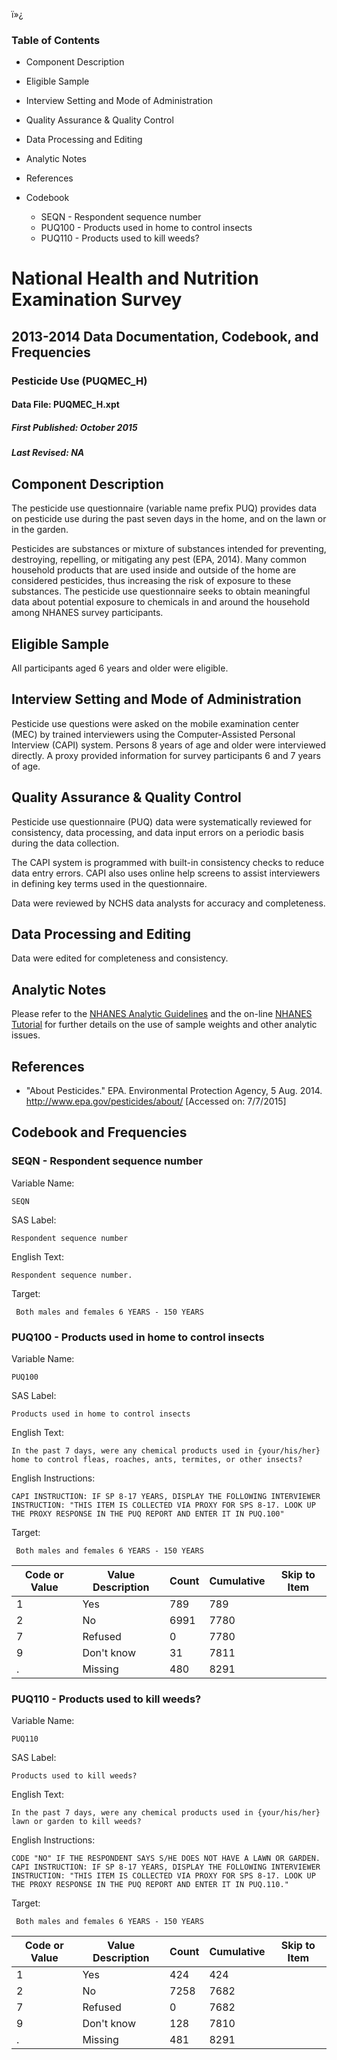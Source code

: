 ï»¿

### Table of Contents

  * Component Description
  * Eligible Sample
  * Interview Setting and Mode of Administration
  * Quality Assurance & Quality Control
  * Data Processing and Editing
  * Analytic Notes
  * References
  * Codebook

    * SEQN - Respondent sequence number
    * PUQ100 - Products used in home to control insects
    * PUQ110 - Products used to kill weeds?

# National Health and Nutrition Examination Survey

## 2013-2014 Data Documentation, Codebook, and Frequencies

### Pesticide Use (PUQMEC_H)

####  Data File: PUQMEC_H.xpt

#####  First Published: October 2015

#####  Last Revised: NA

## Component Description

The pesticide use questionnaire (variable name prefix PUQ) provides data on
pesticide use during the past seven days in the home, and on the lawn or in
the garden.

Pesticides are substances or mixture of substances intended for preventing,
destroying, repelling, or mitigating any pest (EPA, 2014). Many common
household products that are used inside and outside of the home are considered
pesticides, thus increasing the risk of exposure to these substances. The
pesticide use questionnaire seeks to obtain meaningful data about potential
exposure to chemicals in and around the household among NHANES survey
participants.

## Eligible Sample

All participants aged 6 years and older were eligible.

## Interview Setting and Mode of Administration

Pesticide use questions were asked on the mobile examination center (MEC) by
trained interviewers using the Computer-Assisted Personal Interview (CAPI)
system. Persons 8 years of age and older were interviewed directly. A proxy
provided information for survey participants 6 and 7 years of age.

## Quality Assurance & Quality Control

Pesticide use questionnaire (PUQ) data were systematically reviewed for
consistency, data processing, and data input errors on a periodic basis during
the data collection.

The CAPI system is programmed with built-in consistency checks to reduce data
entry errors. CAPI also uses online help screens to assist interviewers in
defining key terms used in the questionnaire.

Data were reviewed by NCHS data analysts for accuracy and completeness.

## Data Processing and Editing

Data were edited for completeness and consistency.

## Analytic Notes

Please refer to the [NHANES Analytic
Guidelines](https://wwwn.cdc.gov/nchs/nhanes/analyticguidelines.aspx) and the
on-line [NHANES Tutorial](https://www.cdc.gov/nchs/tutorials/) for further
details on the use of sample weights and other analytic issues.

## References

  * "About Pesticides." EPA. Environmental Protection Agency, 5 Aug. 2014. <http://www.epa.gov/pesticides/about/> [Accessed on: 7/7/2015] 

## Codebook and Frequencies

### SEQN - Respondent sequence number

Variable Name:

    SEQN
SAS Label:

    Respondent sequence number
English Text:

    Respondent sequence number.
Target:

     Both males and females 6 YEARS - 150 YEARS

### PUQ100 - Products used in home to control insects

Variable Name:

    PUQ100 
SAS Label:

    Products used in home to control insects
English Text:

    In the past 7 days, were any chemical products used in {your/his/her} home to control fleas, roaches, ants, termites, or other insects?
English Instructions:

    CAPI INSTRUCTION: IF SP 8-17 YEARS, DISPLAY THE FOLLOWING INTERVIEWER INSTRUCTION: "THIS ITEM IS COLLECTED VIA PROXY FOR SPS 8-17. LOOK UP THE PROXY RESPONSE IN THE PUQ REPORT AND ENTER IT IN PUQ.100"
Target:

     Both males and females 6 YEARS - 150 YEARS
Code or Value | Value Description | Count | Cumulative | Skip to Item  
---|---|---|---|---  
1 | Yes | 789 | 789 |   
2 | No | 6991 | 7780 |   
7 | Refused | 0 | 7780 |   
9 | Don't know | 31 | 7811 |   
. | Missing | 480 | 8291 |   
  
### PUQ110 - Products used to kill weeds?

Variable Name:

    PUQ110 
SAS Label:

    Products used to kill weeds?
English Text:

    In the past 7 days, were any chemical products used in {your/his/her} lawn or garden to kill weeds?
English Instructions:

    CODE "NO" IF THE RESPONDENT SAYS S/HE DOES NOT HAVE A LAWN OR GARDEN. CAPI INSTRUCTION: IF SP 8-17 YEARS, DISPLAY THE FOLLOWING INTERVIEWER INSTRUCTION: "THIS ITEM IS COLLECTED VIA PROXY FOR SPS 8-17. LOOK UP THE PROXY RESPONSE IN THE PUQ REPORT AND ENTER IT IN PUQ.110."
Target:

     Both males and females 6 YEARS - 150 YEARS
Code or Value | Value Description | Count | Cumulative | Skip to Item  
---|---|---|---|---  
1 | Yes | 424 | 424 |   
2 | No | 7258 | 7682 |   
7 | Refused | 0 | 7682 |   
9 | Don't know | 128 | 7810 |   
. | Missing | 481 | 8291 | 

